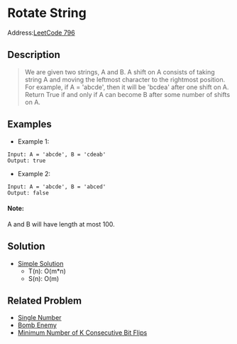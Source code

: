 # Rotate String
Address:[LeetCode 796](https://leetcode.com/problems/rotate-string/)
## Description
> We are given two strings, A and B.
> A shift on A consists of taking string A and moving the leftmost character to the rightmost position. For example, if A = 'abcde', then it will be 'bcdea' after one shift on A. Return True if and only if A can become B after some number of shifts on A.

## Examples
* Example 1:
```
Input: A = 'abcde', B = 'cdeab'
Output: true
```
* Example 2:
```
Input: A = 'abcde', B = 'abced'
Output: false
```
#### Note:
A and B will have length at most 100.

## Solution
* [Simple Solution](https://github.com/VanessaTang95/Algorithm/blob/master/LeetCode/Tag_Easy_Solution/Rotate_String.java)
  - T(n): O(m*n)
  - S(n): O(m)

## Related Problem
* [Single Number]()
* [Bomb Enemy]()
* [Minimum Number of K Consecutive Bit Flips]()
